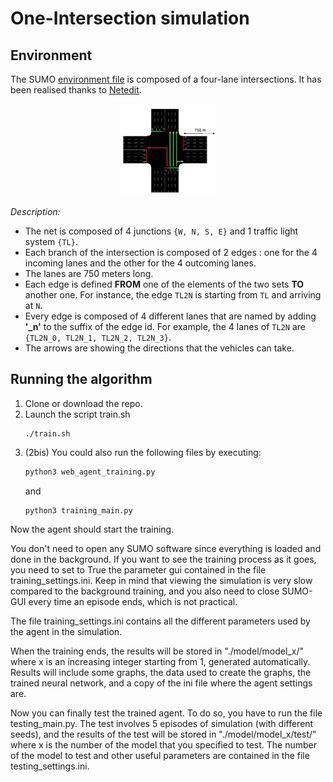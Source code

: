 # One-Intersection simulation

## Environment

The SUMO [environment file](https://github.com/GameDisplayer/Deep-QLearning-Multi-Agent-Perspective-for-Traffic-Signal-Control/tree/master/TLCS/intersection/environment.net.xml) is composed of a four-lane intersections. It has been realised thanks to [Netedit](https://sumo.dlr.de/docs/Netedit/index.html).

<p align="center">
<img src="imgs/4_way_intersection.png" width="30%" height="30%">
</p>

*Description:*
- The net is composed of 4 junctions `{W, N, S, E}` and 1 traffic light system `{TL}`. 
- Each branch of the intersection is composed of 2 edges : one for the 4 incoming lanes and the other for the 4 outcoming lanes.
- The lanes are 750 meters long. 
- Each edge is defined **FROM** one of the elements of the two sets **TO** another one. For instance, the edge `TL2N` is starting from `TL` and arriving at `N`. 
- Every edge is composed of 4 different lanes that are named by adding **'_n'** to the suffix of the edge id. For example, the 4 lanes of `TL2N` are `{TL2N_0, TL2N_1, TL2N_2, TL2N_3}`.
- The arrows are showing the directions that the vehicles can take.


## Running the algorithm
1. Clone or download the repo.
2. Launch the script train.sh
     ```shell
    ./train.sh
    ```
3. (2bis) You could also run the following files by executing:
    ```python
    python3 web_agent_training.py
    ```
    and 
    ```python
    python3 training_main.py
    ```
Now the agent should start the training.

You don't need to open any SUMO software since everything is loaded and done in the background. If you want to see the training process as it goes, you need to set to True the parameter gui contained in the file training_settings.ini. Keep in mind that viewing the simulation is very slow compared to the background training, and you also need to close SUMO-GUI every time an episode ends, which is not practical.

The file training_settings.ini contains all the different parameters used by the agent in the simulation.

When the training ends, the results will be stored in "./model/model_x/" where x is an increasing integer starting from 1, generated automatically. Results will include some graphs, the data used to create the graphs, the trained neural network, and a copy of the ini file where the agent settings are.

Now you can finally test the trained agent. To do so, you have to run the file testing_main.py. The test involves 5 episodes of simulation (with different seeds), and the results of the test will be stored in "./model/model_x/test/" where x is the number of the model that you specified to test. The number of the model to test and other useful parameters are contained in the file testing_settings.ini.
